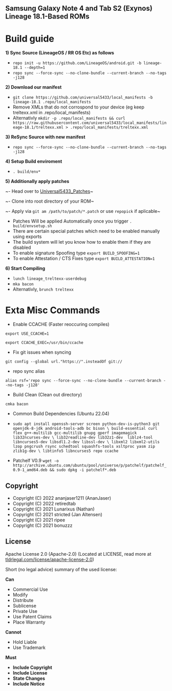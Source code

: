 ## Samsung Galaxy Note 4 and Tab S2 (Exynos) Lineage 18.1-Based ROMs

# Build guide
**1) Sync Source (LineageOS / RR OS Etc) as follows**

- `repo init -u https://github.com/LineageOS/android.git -b lineage-18.1 --depth=1`
- `repo sync --force-sync --no-clone-bundle --current-branch --no-tags -j128`

**2) Download our manifest**
- `git clone https://github.com/universal5433/local_manifests -b lineage-18.1 .repo/local_manifests`
- Remove XMLs that do not corrospond to your device (eg keep treltexx.xml in .repo/local_manifests)
- Alternativly `mkdir -p .repo/local_manifests && curl https://raw.githubusercontent.com/universal5433/local_manifests/lineage-18.1/treltexx.xml > .repo/local_manifests/treltexx.xml`

**3) ReSync Source with new manifest**
- `repo sync --force-sync --no-clone-bundle --current-branch --no-tags -j128`

**4) Setup Build enviroment**
- `. build/env*`

**5) Additionally apply patches**

~- Head over to [Universal5433_Patches](https://github.com/universal5433/universal5433_patches)~

~- Clone into root directory of your ROM~

~- Apply via `git am /path/to/patch/*.patch` or use `repopick` if aplicable~

- Patches Will be applied Automatically once you trigger `. build/envsetup.sh`
- There are certain special patches which need to be enabled manually using exports
- The build system will let you know how to enable them if they are disabled
- To enable signature Spoofing type `export BUILD_SPOOFING=1`
- To enable Attestation / CTS Fixes type `export BUILD_ATTESTATION=1`

**6) Start Compiling**
- `lunch lineage_treltexx-userdebug`
- `mka bacon`
- Alternativly, `brunch treltexx`

# Exta Misc Commands
* Enable CCACHE (Faster reoccuring compiles)

`export USE_CCACHE=1`

`export CCACHE_EXEC=/usr/bin/ccache`

* Fix git issues when syncing

`git config --global url."https://".insteadOf git://`

* repo sync alias

`alias rsf='repo sync --force-sync --no-clone-bundle --current-branch --no-tags -j128'`

* Build Clean (Clean out directory)

`cmka bacon`

* Common Build Dependencies (Ubuntu 22.04)

* `sudo apt install openssh-server screen python-dev-is-python3 git openjdk-8-jdk android-tools-adb bc bison \
build-essential curl flex g++-multilib gcc-multilib gnupg gperf imagemagick lib32ncurses-dev \
lib32readline-dev lib32z1-dev  liblz4-tool libncurses5-dev libsdl1.2-dev libssl-dev \
libxml2 libxml2-utils lzop pngcrush rsync schedtool squashfs-tools xsltproc yasm zip zlib1g-dev \
libtinfo5 libncurses5 repo ccache`

* Patchelf V0.9
`wget -o http://archive.ubuntu.com/ubuntu/pool/universe/p/patchelf/patchelf_0.9-1_amd64.deb &&
sudo dpkg -i patchelf*.deb`

## Copyright

* Copyright (C) 2022 ananjaser1211 (AnanJaser)
* Copyright (C) 2022 retiredtab
* Copyright (C) 2021 Lunarixus (Nathan)
* Copyright (C) 2021 stricted (Jan Altensen)
* Copyright (C) 2021 ripee
* Copyright (C) 2021 bonuzzz

## License
Apache License 2.0 (Apache-2.0) (Located at LICENSE, read more at [tldrlegal.com/license/apache-license-2.0](https://tldrlegal.com/license/apache-license-2.0-%28apache-2.0%29))

Short (no legal advice) summary of the used license:


**Can**

 * Commercial Use
 * Modify
 * Distribute
 * Sublicense
 * Private Use
 * Use Patent Claims
 * Place Warranty


**Cannot**

 * Hold Liable
 * Use Trademark


**Must**

 * **Include Copyright**
 * **Include License**
 * **State Changes**
 * **Include Notice**
